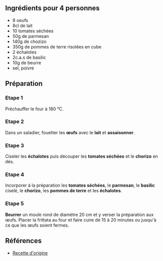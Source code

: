 ## Ingrédients pour 4 personnes

- 8 oeufs
- 8cl de lait
- 10 tomates séchées
- 50g de parmesan
- 140g de chozizo
- 350g de pommes de terre risolées en cube
- 2 échalotes
- 2c.a.s de basilic
- 10g de beurre
- sel, poivre

## Préparation

### Etape 1

Préchauffer le four à 180 °C.

### Etape 2

Dans un saladier, fouetter les **œufs** avec le **lait** et **assaisonner**.

### Etape 3

Ciseler les **échalotes** puis découper les **tomates séchées** et le **chorizo** en dés.

### Etape 4

Incorporer à la préparation les **tomates séchées**, le **parmesan**, le **basilic** ciselé, le **chorizo**, les **pommes de terre** et les **échalotes**.

### Etape 5

**Beurrer** un moule rond de diamètre 20 cm et y verser la préparation aux œufs. Placer la frittata au four et faire cuire de 15 à 20 minutes ou jusqu'à ce que les œufs soient fermes.

## Références

- [Recette d'origine](https://www.demotivateur.fr/food/15-ide-es-d-omelettes-delicieuses-pour-des-repas-faciles-et-rapides-24429)
